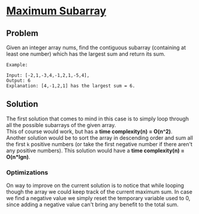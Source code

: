 # [Maximum Subarray](https://leetcode.com/explore/other/card/30-day-leetcoding-challenge/528/week-1/3285/)

## Problem

Given an integer array nums, find the contiguous subarray (containing at least one number) which has the largest sum and return its sum.

```
Example:

Input: [-2,1,-3,4,-1,2,1,-5,4],
Output: 6
Explanation: [4,-1,2,1] has the largest sum = 6.
```

## Solution

The first solution that comes to mind in this case is to simply loop through all the possible subarrays of the given array.  
This of course would work, but has a **time complexity(n) = O(n^2)**.  
Another solution would be to sort the array in descending order and sum all the first `k` positive numbers (or take the first negative number if there aren't any positive numbers). This solution would have a **time complexity(n) = O(n*lgn)**.

### Optimizations
On way to improve on the current solution is to notice that while looping though the array we could keep track of the current maximum sum. In case we find a negative value we simply reset the temporary variable used to 0, since adding a negative value can't bring any benefit to the total sum.

